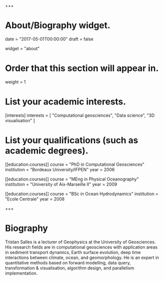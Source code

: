 +++
# About/Biography widget.

date = "2017-05-01T00:00:00"
draft = false

widget = "about"

# Order that this section will appear in.
weight = 1

# List your academic interests.
[interests]
  interests = [
    "Computational geosciences",
    "Data science",
    "3D visualisation"
  ]

# List your qualifications (such as academic degrees).
[[education.courses]]
  course = "PhD in Computational Geosciences"
  institution = "Bordeaux University/IFPEN"
  year = 2006

[[education.courses]]
  course = "MEng in Physical Oceanography"
  institution = "University of Aix-Marseille II"
  year = 2009

[[education.courses]]
  course = "BSc in Ocean Hydrodynamics"
  institution = "Ecole Centrale"
  year = 2008

+++

# Biography

Tristan Salles is a lecturer of Geophysics at the University of Geosciences. His research fields are in computational geosciences with application areas in sediment transport dynamics, Earth surface evolution, deep time interactions between climate, ocean, and geomorphology. He is an expert in quantitative methods based on forward modelling, data query, transformation & visualisation, algorithm design, and parallelism implementation. 
